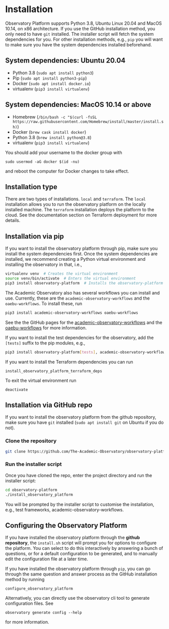 # Installation
Observatory Platform supports Python 3.8, Ubuntu Linux 20.04 and MacOS 10.14, on x86 architecture.  If you use the GitHub installation method, you only need to have `git` installed.  The installer script will fetch the system dependencies for you.  For other installation methods, e.g., `pip` you will want to make sure you have the system dependencies installed beforehand.

## System dependencies: Ubuntu 20.04
* Python 3.8 (`sudo apt install python3`)
* Pip (`sudo apt install python3-pip`)
* Docker (`sudo apt install docker.io`)
* virtualenv (`pip3 install virtualenv`)

## System dependencies: MacOS 10.14 or above
* Homebrew (`/bin/bash -c "$(curl -fsSL https://raw.githubusercontent.com/Homebrew/install/master/install.sh)`)
* Docker (`brew cask install docker`)
* Python 3.8 (`brew install python@3.8`)
* virtualenv (`pip3 install virtualenv`)

You should add your username to the docker group with
```
sudo usermod -aG docker $(id -nu)
```
and reboot the computer for Docker changes to take effect.

## Installation type

There are two types of installations. `local` and `terraform`. The `local` installation allows you to run the observatory platform on the locally installed machine. The `terraform` installation deploys the platform to the cloud. See the documentation section on Terraform deployment for more details.
## Installation via pip
If you want to install the observatory platform through pip, make sure you install the system dependencies first.  Once the system dependencies are installed, we recommend creating a Python virtual environment and installing the observatory in that, i.e.,

```bash
virtualenv venv  # Creates the virtual environment
source venv/bin/activate  # Enters the virtual environment
pip3 install observatory-platform  # Installs the observatory-platform package
```

The Academic Observatory also has several workflows you can install and use.  Currently, these are the `academic-observatory-workflows` and the `oaebu-workflows`.  To install these, run
```bash
pip3 install academic-observatory-workflows oaebu-workflows
```

See the the GitHub pages for the [academic-observatory-workflows](https://github.com/The-Academic-Observatory/academic-observatory-workflows) and the [oaebu-workflows](https://github.com/The-Academic-Observatory/oaebu-workflows) for more information.

If you want to install the test dependencies for the observatory, add the `[tests]` suffix to the pip modules, e.g.,
```bash
pip3 install observatory-platform[tests], academic-observatory-workflows[tests]
```

If you want to install the Terraform dependencies you can run
```
install_observatory_platform_terraform_deps
```

To exit the virtual environment run
```
deactivate
```

## Installation via GitHub repo
If you want to install the observatory platform from the github repository, make sure you have `git` installed (`sudo apt install git` on Ubuntu if you do not).


### Clone the repository
```bash
git clone https://github.com/The-Academic-Observatory/observatory-platform.git
```

### Run the installer script
Once you have cloned the repo, enter the project directory and run the installer script:
```bash
cd observatory-platform
./install_observatory_platform
```

You will be prompted by the installer script to customise the installation, e.g., test frameworks, academic-observatory-workflows.


## Configuring the Observatory Platform

If you have installed the observatory platform through the **github repository**, the `install.sh` script will prompt you for options to configure the platform.  You can select to do this interactively by answering a bunch of questions, or for a default configuration to be generated, and to manually edit the configuration file at a later time.

If you have installed the observatory platform through `pip`, you can go through the same question and answer process as the GitHub installation method by running
```
configure_observatory_platform
```

Alternatively, you can directly use the observatory cli tool to generate configuration files.  See
```
observatory generate config --help
```
for more information.